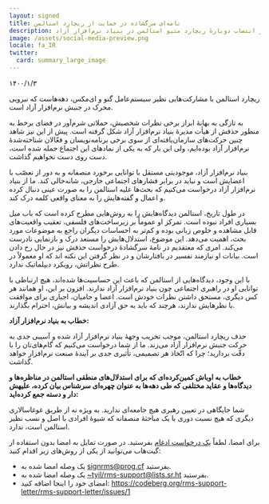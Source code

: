 ```yaml
---
layout: signed
title: نامه‌ای سرگشاده در حمایت از ریچارد استالمن
description: نامه‌ای سرگشاده در حمایت از انتصاب دوبارهٔ ریچارد متیو استالمن در بنیاد نرم‌افزار آزاد
image: /assets/social-media-preview.png
locale: fa_IR
twitter:
  card: summary_large_image
---
```


۱۴۰۰/۱/۳

ریچارد استالمن با مشارکت‌هایی نظیر سیستم‌عامل گنو و ای‌مکس، دهه‌هاست که نیرویی محرک در جنبش نرم‌افزار آزاد است.
  
به تازگی به بهانهٔ ابراز برخی نظرات شخصیش، حملاتی شرم‌آور در فضای برخط به منظور حذفش از هیأت مدیرهٔ بنیاد نرم‌افزار آزاد شکل گرفته است. پیش از این نیز شاهد چنین حرکت‌های سازمان‌یافته‌ای از سوی برخی برنامه‌نویسان و فعّالان شناخته‌شدهٔ نرم‌افزار آزاد بوده‌ایم، ولی این بار که به یکی از نمادهای این اجتماع حمله شده است، دست روی دست نخواهیم گذاشت.

بنیاد نرم‌افزار آزاد، موجودیتی مستقل با توانایی برخورد منصفانه و به دور از تعصّب با اعضایش است و نباید در برابر فشارهای اجتماعی خارجی، شانه‌خالی کند. ما از بنیاد نرم‌افزار آزاد درخواست می‌کنیم که بحث‌ها علیه استالمن را به صورت عینی دنبال کرده و اعمال و گفته‌هایش را به معنای واقعی کلمه درک کند.

در طول تاریخ، استالمن دیدگاه‌هایش را به روش‌هایی مطرح کرده است که باب میل بسیاری افراد نبوده است. تمرکز او عموماً بر زیرساخت‌های فلسفی، تعقیب واقعیت‌های قابل مشاهده و خلوص زبانی بوده و کم‌تر به احساسات دیگران راجع به موضوعات مورد بحث، اهمیت می‌دهد. این موضوع، استدلال‌هایش را مستعد درک و بازنمایی نادرست می‌کند. امری که معتقدیم در نامهٔ سرگشادهٔ درخواست حذفش نیز در حال رخ دادن است. بیانات او نیازمند تفسیر در بافتارشان و در نظر گرفتن این نکته اند که او معمولاً در طرح نظراتش، رویکرد دیپلماتیک ندارد.

با این وجود، دیدگاه‌هایی از استالمن که باعث این حساسیت‌ها شده‌اند، هیچ ارتباطی با توانایی او در راهبری اجتماعی چون بنیاد نرم‌افزار آزاد ندارند. افزون بر این، او همانند هر کس دیگری، مستحق داشتن نظرات خودش است. اعضا و حامیان، اجباری برای موافقت با نظرهایش ندارند، هرچند که باید به حق آزادی اندیشه و بیانش، احترام بگذارند.

**خطاب به بنیاد نرم‌افزار آزاد:**

حذف ریچارد استالمن، موجب تخریب وجههٔ بنیاد نرم‌افزار آزاد شده و آسیبی جدی به حرکت جنبش نرم‌افزار آزاد می‌زند. ما از شما درخواست می‌کنیم که گام‌های‌تان را با دقّت بردارید؛ چرا که اتّخاذ هر تصمیمی، تأثیری جدی بر آیندهٔ صنعت نرم‌افزار خواهد گذاشت.

**خطاب به اوباش کمین‌کرده‌ای که برای استدلال‌های منطقی استالمن در مناظره‌ها و دیدگاه‌ها و عقاید مختلفی که طی دهه‌ها به عنوان چهره‌ای سرشناس بیان کرده، علیهش دار و دسته جمع کرده‌اید:**

شما جایگاهی در تعیین رهبری هیچ جامعه‌ای ندارید. به ویژه نه از طریق غوغاسالاری دیگری که هیچ نسبت دوری با یک مباحثهٔ منصفانه که شیوهٔ افرادی با اصل و نسب نظیر استالمن است، ندارد.

برای امضا، لطفاً [یک درخواست ادغام](https://github.com/rms-support-letter/rms-support-letter.github.io/pulls) بفرستید. در صورت تمایل به امضا بدون استفاده از گیت‌هاب می‌توانید از یکی از روش‌های زیر اقدام کنید:

 - یک وصله امضا شده به [signrms@prog.cf](mailto:signrms@prog.cf) بفرستید.
 - یک وصله امضا شده به [~tyil/rms-support@lists.sr.ht](mailto:~tyil/rms-support@lists.sr.ht) بفرستید.
 - امضای خود را اینجا اضافه کنید: https://codeberg.org/rms-support-letter/rms-support-letter/issues/1
